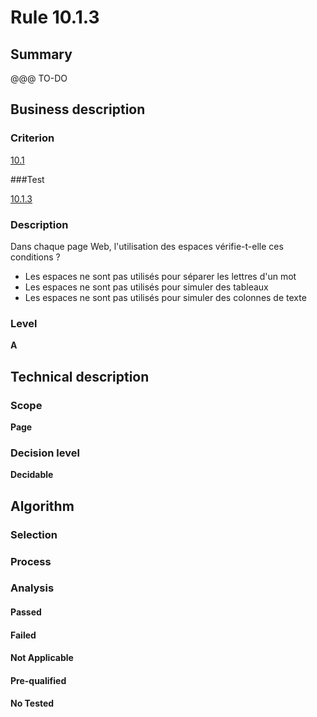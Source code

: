 # Rule 10.1.3

## Summary

@@@ TO-DO

## Business description

### Criterion

[10.1](http://references.modernisation.gouv.fr/sites/default/files/RGAA3_RC2-1/referentiel_technique.htm#crit-10-1)

###Test

[10.1.3](http://references.modernisation.gouv.fr/sites/default/files/RGAA3_RC2-1/referentiel_technique.htm#test-10-1-3)

### Description

Dans chaque page Web, l'utilisation des espaces v&eacute;rifie-t-elle ces conditions ? 
 
 *  Les espaces ne sont pas utilis&eacute;s pour s&eacute;parer les lettres d'un mot 
 *  Les espaces ne sont pas utilis&eacute;s pour simuler des tableaux 
 *  Les espaces ne sont pas utilis&eacute;s pour simuler des colonnes de texte 


### Level

**A**

## Technical description

### Scope

**Page**

### Decision level

**Decidable**

## Algorithm

### Selection

### Process

### Analysis

#### Passed

#### Failed

#### Not Applicable

#### Pre-qualified

#### No Tested 






